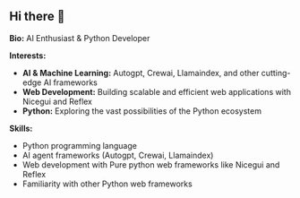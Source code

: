 ## Hi there 👋

**Bio:** AI Enthusiast & Python Developer

**Interests:**

* **AI & Machine Learning:** Autogpt, Crewai, Llamaindex, and other cutting-edge AI frameworks
* **Web Development:** Building scalable and efficient web applications with Nicegui and Reflex
* **Python:** Exploring the vast possibilities of the Python ecosystem

**Skills:**

* Python programming language
* AI agent frameworks (Autogpt, Crewai, Llamaindex)
* Web development with Pure python web frameworks like Nicegui and Reflex
* Familiarity with other Python web frameworks
